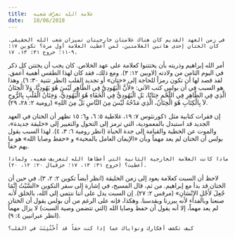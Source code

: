 ```yaml
---
title:  علامة الله تعرّف شعبه
date:   10/06/2018
---
```


`في زمن العهد القديم كان هناك علامتان خارجيتان تميزان شعب الله الحقيقي. كان الختان إحدى هاتين العلامتين. لمن أعطيت العلامة أول مرة؟ تكوين ١٧: ٩-١١؛ خروج ٣١: ١٣، ١٧.`

أمر الله إبراهيم وذريته بأن يختتنوا كعلامة على عهد الخلاص. كان يجب أن يختتن كل ذكر في اليوم الثامن من ولادته (لاويين ١٢: ٣). ومع ذلك، فقد كان لهذا الطقس أهمية أعمق. لقد قصد لها أن تكون رمزاً للحاجة إلى «ختان» أو تجديد القلب (انظر تثنية ٣٠: ٦). وهذا هو السبب في أن بولس كتب الآتي: «لأَنَّ الْيَهُودِيَّ فِي الظَّاهِرِ لَيْسَ هُوَ يَهُودِيًّا، وَلاَ الْخِتَانُ الَّذِي فِي الظَّاهِرِ فِي اللَّحْمِ خِتَانًا، بَلِ الْيَهُودِيُّ فِي الْخَفَاءِ هُوَ الْيَهُودِيُّ، وَخِتَانُ الْقَلْبِ بِالرُّوحِ لاَ بِالْكِتَابِ هُوَ الْخِتَانُ، الَّذِي مَدْحُهُ لَيْسَ مِنَ النَّاسِ بَلْ مِنَ اللهِ» (رومية ٢: ٢٨، ٢٩).

إن فقرات كتابية مثل ١كورنثوس ٧: ١٩، غلاطية ٥: ٦، و٦: ١٥ تظهر أن الختان في العهد الجديد قد استبدل بالمعمودية، التي ترمز إلى التحول والتغيير إلى «خليقة جديدة»، والموت عن الخطية والقيامة إلى جدة الحياة (انظر رومية ٦: ٣، ٤). لهذا السبب يقول بولس أن الختان لم يعد مهماً وبأن «الإيمان العامل بالمحبة» و «حفظ وصايا الله» هو ما يهم حقاً.

`ماذا كانت العلامة الخارجية الثانية التي أعطاها الله لتعريف شعبه، ولماذا أعطيت؟ (خروج ٣١: ١٣، ١٧؛ حزقيال ٢٠: ١٢، ٢٠).`

لاحظ أن السبت كعلامة يعود إلى زمن الخليقة (انظر أيضاً تكوين ٢: ٢، ٣)، في حين أن الختان قد بدأ مع إبراهيم. من ثم، قال المسيح، في إشارة إلى سفر التكوين «السَّبْتُ إِنَّمَا جُعِلَ لأَجْلِ الإِنْسَانِ» (مرقس ٢: ٢٧). إن السبت يدل على أننا ننتمي إلى الله، بالخلق لأنه صنعنا وبالفداء لأنه يبررنا ويقدسنا. وهكذا، فإنه على الرغم من أن بولس يقول أن الختان لم يعد مهماً، إلا أنه يقول أن حفظ وصايا الله (التي تتضمن وصية السبت) لا يزال مهماً (انظر عبرانيين ٤: ٩).

`كيف تكشف أفكارك ونواياك عما إذا كنت حقاً قد اُخْتُتِنَتَ في القلب؟`